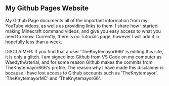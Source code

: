 ## My Github Pages Website

My Github Page documents all of the important information from my YouTube videos, as wells as providing links to them. I share how I started making Minecraft command videos, and give you easy access to what you need to know.
Currently, there is no Tutorials page, however I will add it in hopefully less than a week.

DISCLAIMER:
If you find that a user 'TheKnytemayor666' is editing this site, it is only a glitch. I am signed into Github from VS Code on my computer as WaedythArterial, and for some reason Github makes the commits from TheKnytemayor666's profile. The reason why I have made this disclaimer is because I have lost access to Github accounts such as 'TheKnytemayor', 'TheKnytemayorMC' and 'TheKnytemayor66'.
